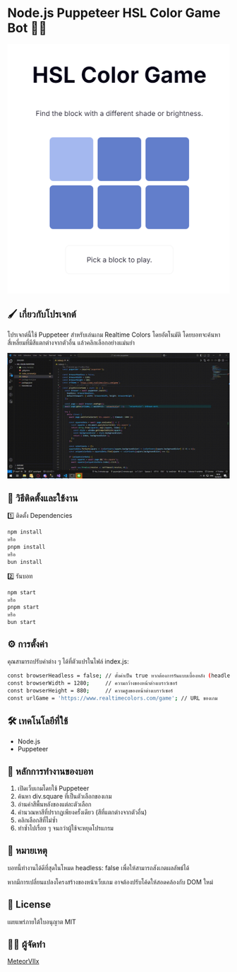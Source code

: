 # Node.js Puppeteer HSL Color Game Bot 🎨🤖

![HSL-Color](/assets/hsl-color-game.png)

## 🖌️ เกี่ยวกับโปรเจกต์
โปรเจกต์นี้ใช้ Puppeteer สำหรับเล่นเกม Realtime Colors โดยอัตโนมัติ โดยบอทจะค้นหาสี่เหลี่ยมที่มีสีแตกต่างจากตัวอื่น แล้วคลิกเลือกอย่างแม่นยำ

![Example](/assets/example.gif)

## 🚀 วิธีติดตั้งและใช้งาน
1️⃣ ติดตั้ง Dependencies
```bash
npm install
หรือ
pnpm install
หรือ
bun install
```
2️⃣ รันบอท
```bash
npm start
หรือ
pnpm start
หรือ
bun start
```

## ⚙️ การตั้งค่า
คุณสามารถปรับค่าต่าง ๆ ได้ที่ตัวแปรในไฟล์ index.js:
```bash
const browserHeadless = false; // ตั้งค่าเป็น true หากต้องการรันแบบเบื้องหลัง (headless)
const browserWidth = 1280;     // ความกว้างของหน้าต่างเบราว์เซอร์
const browserHeight = 880;     // ความสูงของหน้าต่างเบราว์เซอร์
const urlGame = 'https://www.realtimecolors.com/game'; // URL ของเกม
```

## 🛠️ เทคโนโลยีที่ใช้
- Node.js
- Puppeteer

## 📌 หลักการทำงานของบอท
1. เปิดเว็บเกมโดยใช้ Puppeteer
2. ค้นหา div.square ที่เป็นตัวเลือกของเกม
3. อ่านค่าสีพื้นหลังของแต่ละตัวเลือก
4. คำนวณหาสีที่ปรากฏเพียงครั้งเดียว (สีที่แตกต่างจากตัวอื่น)
5. คลิกเลือกสีที่ไม่ซ้ำ
6. ทำซ้ำไปเรื่อย ๆ จนกว่าผู้ใช้จะหยุดโปรแกรม

## 📝 หมายเหตุ
บอทนี้ทำงานได้ดีที่สุดในโหมด headless: false เพื่อให้สามารถสังเกตผลลัพธ์ได้

หากมีการเปลี่ยนแปลงโครงสร้างของหน้าเว็บเกม อาจต้องปรับโค้ดให้สอดคล้องกับ DOM ใหม่

## 📜 License
เผยแพร่ภายใต้ใบอนุญาต MIT

## 👨‍💻 ผู้จัดทำ
[MeteorVIIx](https://github.com/guysuvijak)